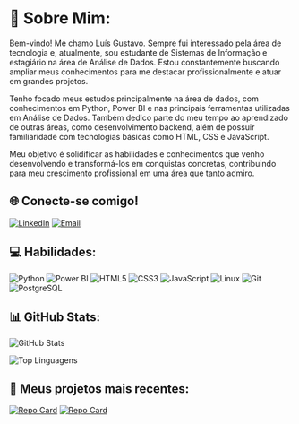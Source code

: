 # 👨 Sobre Mim:

Bem-vindo! Me chamo Luís Gustavo. Sempre fui interessado pela área de tecnologia e, atualmente, sou estudante de Sistemas de Informação e estagiário na área de Análise de Dados. Estou constantemente buscando ampliar meus conhecimentos para me destacar profissionalmente e atuar em grandes projetos.

Tenho focado meus estudos principalmente na área de dados, com conhecimentos em Python, Power BI e nas principais ferramentas utilizadas em Análise de Dados. Também dedico parte do meu tempo ao aprendizado de outras áreas, como desenvolvimento backend, além de possuir familiaridade com tecnologias básicas como HTML, CSS e JavaScript.

Meu objetivo é solidificar as habilidades e conhecimentos que venho desenvolvendo e transformá-los em conquistas concretas, contribuindo para meu crescimento profissional em uma área que tanto admiro.

## 🌐 Conecte-se comigo!

[![LinkedIn](https://img.shields.io/badge/LinkedIn-0077B5?style=for-the-badge&logo=linkedin&logoColor=ffffff)](https://www.linkedin.com/in/luis-gustavoss/)
[![Email](https://img.shields.io/badge/-Email-004080?style=for-the-badge&logo=microsoft-outlook&logoColor=ffffff)](mailto:luis_gustavoss123@hotmail.com)

## 💻 Habilidades:
![Python](https://img.shields.io/badge/python-3670A0?style=for-the-badge&logo=python&logoColor=ffdd54)
![Power BI](https://img.shields.io/badge/power_bi-F2C811?style=for-the-badge&logo=powerbi&logoColor=black)
![HTML5](https://img.shields.io/badge/HTML5-E34F26?style=for-the-badge&logo=html5&logoColor=white)
![CSS3](https://img.shields.io/badge/CSS3-1572B6?style=for-the-badge&logo=css3&logoColor=white)
![JavaScript](https://img.shields.io/badge/JavaScript-F7DF1E?style=for-the-badge&logo=javascript&logoColor=black)
![Linux](https://img.shields.io/badge/Linux-000?style=for-the-badge&logo=linux&logoColor=FCC624)
![Git](https://img.shields.io/badge/GIT-E44C30?style=for-the-badge&logo=git&logoColor=white)
![PostgreSQL](https://img.shields.io/badge/postgresql-4169e1?style=for-the-badge&logo=postgresql&logoColor=white)

## 📊 GitHub Stats:

![GitHub Stats](https://github-readme-stats.vercel.app/api?username=LGstvexe&theme=transparent&bg_color=000&border_color=00008B&show_icons=true&icon_color=000022B&title_color=000022B&text_color=FFF&theme=blue_navy)

![Top Linguagens](https://github-readme-stats.vercel.app/api/top-langs/?username=LGstvexe&layout=compact&theme=transparent&bg_color=000&border_color=00008B&show_icons=true&icon_color=000022B&title_color=000022B&text_color=FFF&theme=blue_navy)

## 🎉 Meus projetos mais recentes:

<!--START_REPOS-->
[![Repo Card](https://github-readme-stats.vercel.app/api/pin/?username=LGstvexe&repo=desafio-sistema-bancario&style=for-the-badge&theme=transparent&bg_color=000&border_color=00008B&show_icons=true&icon_color=000022B&title_color=000022B&text_color=FFF)](https://github.com/LGstvexe/desafio-sistema-bancario)
[![Repo Card](https://github-readme-stats.vercel.app/api/pin/?username=LGstvexe&repo=app_conversor_imagens&style=for-the-badge&theme=transparent&bg_color=000&border_color=00008B&show_icons=true&icon_color=000022B&title_color=000022B&text_color=FFF)](https://github.com/LGstvexe/app_conversor_imagens)



































